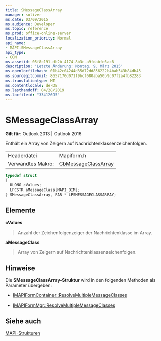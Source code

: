 ```yaml
---
title: SMessageClassArray
manager: soliver
ms.date: 03/09/2015
ms.audience: Developer
ms.topic: reference
ms.prod: office-online-server
localization_priority: Normal
api_name:
- MAPI.SMessageClassArray
api_type:
- COM
ms.assetid: 05f8c191-db2b-4174-8b3c-a9fdabfe6ac8
description: 'Letzte Änderung: Montag, 9. März 2015'
ms.openlocfilehash: 01b42c04244d35d72dd856222b4bab543b84db45
ms.sourcegitcommit: 8657170d071f9bcf680aba50b9c07f2a4fb82283
ms.translationtype: MT
ms.contentlocale: de-DE
ms.lasthandoff: 04/28/2019
ms.locfileid: "33412695"
---
```

# <a name="smessageclassarray"></a>SMessageClassArray

  
  
**Gilt für**: Outlook 2013 | Outlook 2016 
  
Enthält ein Array von Zeigern auf Nachrichtenklassenzeichenfolgen.
  
|||
|:-----|:-----|
|Headerdatei  <br/> |Mapiform.h  <br/> |
|Verwandtes Makro:  <br/> |[CbMessageClassArray](cbmessageclassarray.md) <br/> |
   
```cpp
typedef struct 
{
  ULONG cValues;
  LPCSTR aMessageClass[MAPI_DIM];
} SMessageClassArray, FAR * LPSMESSAGECLASSARRAY;

```

## <a name="members"></a>Elemente

 **cValues**
  
> Anzahl der Zeichenfolgenzeiger der Nachrichtenklasse im Array.
    
 **aMessageClass**
  
> Array von Zeigern auf Nachrichtenklassenzeichenfolgen.
    
## <a name="remarks"></a>Hinweise

Die **SMessageClassArray-Struktur** wird in den folgenden Methoden als Parameter übergeben: 
  
- [IMAPIFormContainer::ResolveMultipleMessageClasses](imapiformcontainer-resolvemultiplemessageclasses.md)
    
- [IMAPIFormMgr::ResolveMultipleMessageClasses](imapiformmgr-resolvemultiplemessageclasses.md)
    
## <a name="see-also"></a>Siehe auch



[MAPI-Strukturen](mapi-structures.md)

